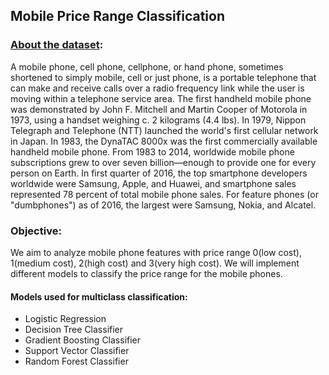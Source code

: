 ## Mobile Price Range Classification

### [About the dataset](https://www.kaggle.com/datasets/iabhishekofficial/mobile-price-classification):
A mobile phone, cell phone, cellphone, or hand phone, sometimes shortened to simply mobile, cell or just phone, is a portable telephone that can make and receive calls over a radio frequency link while the user is moving within a telephone service area. The first handheld mobile phone was demonstrated by John F. Mitchell and Martin Cooper of Motorola in 1973, using a handset weighing c. 2 kilograms (4.4 lbs). In 1979, Nippon Telegraph and Telephone (NTT) launched the world's first cellular network in Japan. In 1983, the DynaTAC 8000x was the first commercially available handheld mobile phone. From 1983 to 2014, worldwide mobile phone subscriptions grew to over seven billion—enough to provide one for every person on Earth. In first quarter of 2016, the top smartphone developers worldwide were Samsung, Apple, and Huawei, and smartphone sales represented 78 percent of total mobile phone sales. For feature phones (or "dumbphones") as of 2016, the largest were Samsung, Nokia, and Alcatel.

### Objective:
We aim to analyze mobile phone features with price range 0(low cost), 1(medium cost), 2(high cost) and 3(very high cost). We will implement different models to classify the price range for the mobile phones.

#### Models used for multiclass classification:
- Logistic Regression
- Decision Tree Classifier
- Gradient Boosting Classifier
- Support Vector Classifier
- Random Forest Classifier


